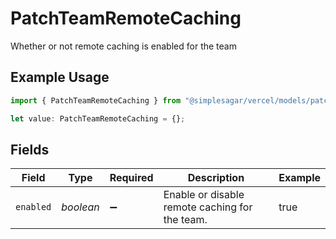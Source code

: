 # PatchTeamRemoteCaching

Whether or not remote caching is enabled for the team

## Example Usage

```typescript
import { PatchTeamRemoteCaching } from "@simplesagar/vercel/models/patchteamop.js";

let value: PatchTeamRemoteCaching = {};
```

## Fields

| Field                                          | Type                                           | Required                                       | Description                                    | Example                                        |
| ---------------------------------------------- | ---------------------------------------------- | ---------------------------------------------- | ---------------------------------------------- | ---------------------------------------------- |
| `enabled`                                      | *boolean*                                      | :heavy_minus_sign:                             | Enable or disable remote caching for the team. | true                                           |